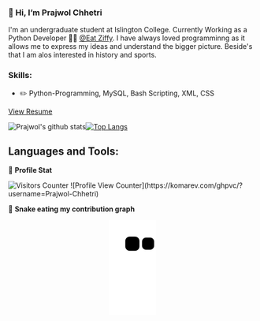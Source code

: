 ### 👋 Hi, I’m Prajwol Chhetri

I'm an undergraduate student at Islington College. Currently Working as a Python Developer 👨‍💻 [@Eat Ziffy](https://www.eatziffy.com/). I have always loved programminng as it allows me to express my ideas and understand the bigger picture. Beside's that I am alos interested in history and sports.

### Skills:
- :pencil2: Python-Programming, MySQL, Bash Scripting, XML, CSS 

[View Resume](https://prajwol-chhetri.github.io/minimal-mistakes/assets/docs/resume.pdf)

![Prajwol's github stats](https://github-readme-stats.vercel.app/api?username=prajwol-chhetri&count_private=true&show_icons=true&theme=dark)<a href="https://github.com/prajwol-chhetri">[![Top Langs](https://github-readme-stats.vercel.app/api/top-langs/?username=prajwol-chhetri&layout=compact&theme=dark)](https://github.com/prajwol-chhetri)</a>

## Languages and Tools:


👨 **Profile Stat**
    
<img src="https://visitor-badge.glitch.me/badge?page_id=prajwol-chhetri.prajwol-chhetri" alt="Visitors Counter">
![Profile View Counter](https://komarev.com/ghpvc/?username=Prajwol-Chhetri)

🐍 **Snake eating my contribution graph**
<p align="center">
  <img src="https://github.com/prajwol-chhetri/prajwol-chhetri/raw/output/github-contribution-grid-snake.svg" alt="snake"></center>
</p>
